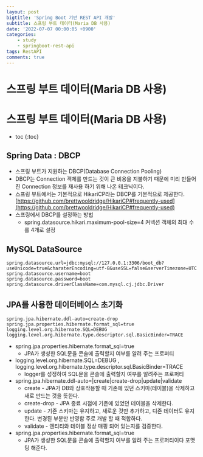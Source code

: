 ```yaml
---
layout: post
bigtitle: 'Spring Boot 기반 REST API 개발'
subtitle: 스프링 부트 데이터(Maria DB 사용)
date: '2022-07-07 00:00:05 +0900'
categories:
    - study
    - springboot-rest-api
tags: RestAPI
comments: true
---
```


# 스프링 부트 데이터(Maria DB 사용)

# 스프링 부트 데이터(Maria DB 사용)
* toc
{:toc}


## Spring Data : DBCP
  + 스프링 부트가 지원하는 DBCP(Database Connection Pooling) 
  + DBCP는 Connection 객체를 만드는 것이 큰 비용을 지불하기 때문에 미리 만들어진 Connection 정보를 재사용 하기 위해 나온 테크닉이다.
  + 스프링 부트에서는 기본적으로 HikariCP라는 DBCP를 기본적으로 제공한다. [https://github.com/brettwooldridge/HikariCP#frequently-used](https://github.com/brettwooldridge/HikariCP#frequently-used)
  + 스프링에서 DBCP를 설정하는 방법
    + spring.datasource.hikari.maximum-pool-size=4 커넥션 객체의 최대 수를 4개로 설정

## MySQL DataSource

~~~properties
spring.datasource.url=jdbc:mysql://127.0.0.1:3306/boot_db?useUnicode=true&charaterEncoding=utf-8&useSSL=false&serverTimezone=UTC
spring.datasource.username=boot
spring.datasource.password=boot
spring.datasource.driverClassName=com.mysql.cj.jdbc.Driver
~~~

## JPA를 사용한 데이터베이스 초기화

~~~properties
spring.jpa.hibernate.ddl-auto=create-drop
spring.jpa.properties.hibernate.format_sql=true
logging.level.org.hibernate.SQL=DEBUG
logging.level.org.hibernate.type.descriptor.sql.BasicBinder=TRACE
~~~

+ spring.jpa.properties.hibernate.format_sql=true
  + JPA가 생성한 SQL문을 콘솔에 출력할지 여부를 알려 주는 프로퍼티
+ logging.level.org.hibernate.SQL=DEBUG , logging.level.org.hibernate.type.descriptor.sql.BasicBinder=TRACE
  + logger를 성정하여 SQL문을 콘솔에 출력할지 여부를 알려주는 프로퍼티
+ spring.jpa.hibernate.ddl-auto=|create|create-drop|update|validate
  + create - JPA가 DB와 상호작용할 때 기존에 있던 스키마(테이블)을 삭제하고 새로 만드는 것을 뜻한다.
  + create-drop - JPA 종료 시점에 기존에 있었던 테이블을 삭제한다.
  + update - 기존 스키마는 유지하고, 새로운 것만 추가하고, 디존 데이터도 유지한다. 변경된 부분만 반영함 주로 개발 할 때 적합하다.
  + validate - 엔티티와 테이블 정상 매핑 되어 있는지를 검증한다.
+ spring.jpa.properties.hibernate.format_sql=true
  + JPA가 생성한 SQL문을 콘솔에 출력할지 여부를 알려 주는 프로퍼티이다 포맷팅 해준다.